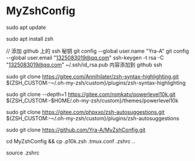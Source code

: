 # MyZshConfig

sudo apt update

sudo apt install zsh

// 添加 github 上的 ssh 秘钥
git config --global user.name "Yra-A"
git config --global user.email "1325083019@qq.com"
ssh-keygen -t rsa -C "1325083019@qq.com"
~/.ssh/id_rsa.pub 内容添加到 github ssh

sudo git clone https://gitee.com/Annihilater/zsh-syntax-highlighting.git ${ZSH_CUSTOM:-~/.oh-my-zsh/custom}/plugins/zsh-syntax-highlighting

sudo git clone --depth=1 https://gitee.com/romkatv/powerlevel10k.git ${ZSH_CUSTOM:-$HOME/.oh-my-zsh/custom}/themes/powerlevel10k

sudo git clone https://gitee.com/phpxxo/zsh-autosuggestions.git ${ZSH_CUSTOM:-~/.oh-my-zsh/custom}/plugins/zsh-autosuggestions

sudo git clone https://github.com/Yra-A/MyZshConfig.git

cd MyZshConfig && cp .p10k.zsh .tmux.conf .zshrc ..

source .zshrc 


